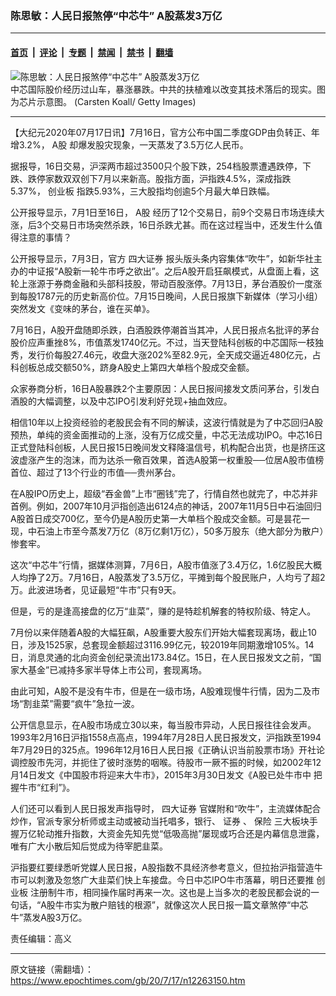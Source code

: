 ### 陈思敏：人民日报煞停“中芯牛” A股蒸发3万亿

---

#### [首页](../../../..?n12263150) &nbsp;|&nbsp; [评论](../../../../../epoch-comment?n12263150) &nbsp;|&nbsp; [专题](../../../../../epoch-special?n12263150) &nbsp;|&nbsp; [禁闻](../../../../../epoch-news?n12263150) &nbsp;|&nbsp; [禁书](../../../../../books?n12263150) &nbsp;|&nbsp; [翻墙](https://github.com/gfw-breaker/nogfw/blob/master/README.md?n12263150)


<div><img alt="陈思敏：人民日报煞停“中芯牛” A股蒸发3万亿" class="attachment-djy_600_400 size-djy_600_400 wp-post-image" src="https://i.epochtimes.com/assets/uploads/2020/07/GettyImages-55920462-600x400.jpg"/>
<div class="caption">
 中芯国际股价经历过山车，暴涨暴跌。中共的扶植难以改变其技术落后的现实。图为芯片示意图。 (Carsten Koall/ Getty Images)
</div></div><hr/><div class="post_content" id="artbody" itemprop="articleBody">
 <!-- article content begin -->
 <p>
  【大纪元2020年07月17日讯】7月16日，官方公布中国二季度GDP由负转正、年增3.2%，
  <ok href="https://www.epochtimes.com/gb/tag/a%E8%82%A1.html">
   A股
  </ok>
  却爆发股灾现象，一天蒸发了3.5万亿人民币。
 </p>
 <p>
  据报导，16日交易，沪深两市超过3500只个股下跌，254档股票遭遇跌停，下跌、跌停家数双双创下7月以来新高。股指方面，沪指跌4.5%，深成指跌5.37%，
  <ok href="https://www.epochtimes.com/gb/tag/%E5%88%9B%E4%B8%9A%E6%9D%BF.html">
   创业板
  </ok>
  指跌5.93%，三大股指均创逾5个月最大单日跌幅。
 </p>
 <p>
  公开报导显示，7月1日至16日，
  <ok href="https://www.epochtimes.com/gb/tag/a%E8%82%A1.html">
   A股
  </ok>
  经历了12个交易日，前9个交易日市场连续大涨，后3个交易日市场突然杀跌，16日杀跌尤甚。而在这过程当中，还发生什么值得注意的事情？
 </p>
 <p>
  公开报导显示，7月3日，官方
  <ok href="https://www.epochtimes.com/gb/tag/%E5%9B%9B%E5%A4%A7%E8%AF%81%E5%88%B8.html">
   四大证券
  </ok>
  报头版头条内容集体“吹牛”，如新华社主办的中证报“A股新一轮牛市呼之欲出”。之后A股开启狂飙模式，从盘面上看，这轮上涨源于券商金融和头部科技股，带动百股涨停。7月13日，茅台酒股价一度涨到每股1787元的历史新高价位。7月15日晚间，人民日报旗下新媒体（学习小组）突然发文《变味的茅台，谁在买单》。
 </p>
 <p>
  7月16日，A股开盘随即杀跌，白酒股跌停潮首当其冲，人民日报点名批评的茅台股价应声重挫8%，市值蒸发1740亿元。不过，当天登陆科创板的中芯国际一枝独秀，发行价每股27.46元，收盘大涨202%至82.9元，全天成交逼近480亿元，占科创板总成交额50%，跻身A股史上第四大单档个股成交金额。
 </p>
 <p>
  众家券商分析，16日A股暴跌2个主要原因：人民日报间接发文质问茅台，引发白酒股的大幅调整，以及中芯IPO引发利好兑现+抽血效应。
 </p>
 <p>
  相信10年以上投资经验的老股民会有不同的解读，这波行情就是为了中芯回归A股预热，单纯的资金面推动的上涨，没有万亿成交量，中芯无法成功IPO。中芯16日正式登陆科创板，人民日报15日晚间发文释降温信号，机构配合出货，也是挤压这波虚涨产生的泡沫，而为达杀一儆百效果，首选A股第一权重股──位居A股市值榜首位、超过了13个行业的市值──贵州茅台。
 </p>
 <p>
  在A股IPO历史上，超级“吞金兽”上市“圈钱”完了，行情自然也就完了，中芯并非首例。例如，2007年10月沪指创造出6124点的神话，2007年11月5日中石油回归A股首日成交700亿，至今仍是A股历史第一大单档个股成交金额。可是昙花一现，中石油上市至今蒸发7万亿（8万亿剩1万亿），50多万股东（绝大部分为散户）惨套牢。
 </p>
 <p>
  这次“中芯牛”行情，据媒体测算，7月6日，A股市值涨了3.4万亿，1.6亿股民大概人均挣了2万。7月16日，A股蒸发了3.5万亿，平摊到每个股民账户，人均亏了超2万。此波进场者，见证最短“牛市”只有9天。
 </p>
 <p>
  但是，亏的是逢高接盘的亿万“韭菜”，赚的是特趁机解套的特权阶级、特定人。
 </p>
 <p>
  7月份以来伴随着A股的大幅狂飙，A股重要大股东们开始大幅套现离场，截止10日，涉及1525家，总套现金额超过3116.99亿元，较2019年同期激增105%。14日，消息灵通的北向资金创纪录流出173.84亿。15日，在人民日报发文之前，“国家大基金”已减持多家半导体上市公司，套现离场。
 </p>
 <p>
  由此可知，A股不是没有牛市，但是在一级市场，A股难现慢牛行情，因为二及市场“割韭菜”需要“疯牛”急拉一波。
 </p>
 <p>
  公开信息显示，在A股市场成立30以来，每当股市异动，人民日报往往会发声。1993年2月16日沪指1558点高点，1994年7月28日人民日报发文，沪指跌至1994年7月29日的325点。1996年12月16日人民日报《正确认识当前股票市场》开社论调控股市先河，并扼住了彼时涨势的咽喉。待股市一厥不振的时候，如2002年12月14日发文《中国股市将迎来大牛市》，2015年3月30日发文《A股已处牛市中 把握牛市“红利”》。
 </p>
 <p>
  人们还可以看到人民日报发声指导时，
  <ok href="https://www.epochtimes.com/gb/tag/%E5%9B%9B%E5%A4%A7%E8%AF%81%E5%88%B8.html">
   四大证券
  </ok>
  官媒附和“吹牛”，主流媒体配合炒作，官派专家分析师或主动或被动当托唱多，银行、
  <ok href="https://www.epochtimes.com/gb/tag/%E8%AF%81%E5%88%B8.html">
   证券
  </ok>
  、
  <ok href="https://www.epochtimes.com/gb/tag/%E4%BF%9D%E9%99%A9.html">
   保险
  </ok>
  三大板块手握万亿轮动推升指数，大资金先知先觉“低吸高抛”屡现或巧合还是内幕信息泄露，唯有广大小散后知后觉成为待宰肥韭菜。
 </p>
 <p>
  沪指要红要绿悉听党媒人民日报，A股指数不具经济参考意义，但拉抬沪指营造牛市可以刺激及忽悠广大韭菜们快上车接盘。今日中芯IPO牛市落幕，明日还要推
  <ok href="https://www.epochtimes.com/gb/tag/%E5%88%9B%E4%B8%9A%E6%9D%BF.html">
   创业板
  </ok>
  注册制牛市，相同操作届时再来一次。这也是上当多次的老股民都会说的一句话，“A股牛市实为散户赔钱的根源”，就像这次人民日报一篇文章煞停“中芯牛”蒸发A股3万亿。
 </p>
 <p>
  责任编辑：高义
 </p>
 <!-- article content end -->
 <div id="below_article_ad">
 </div>
</div>


---

原文链接（需翻墙）：https://www.epochtimes.com/gb/20/7/17/n12263150.htm